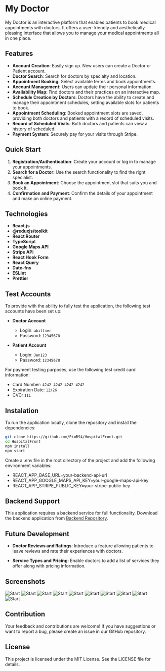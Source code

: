 # My Doctor

My Doctor is an interactive platform that enables patients to book medical appointments with doctors. It offers a user-friendly and aesthetically pleasing interface that allows you to manage your medical appointments all in one place.

## Features
- **Account Creation**: Easily sign up.  New users can create a Doctor or Patient account.
- **Doctor Search**: Search for doctors by specialty and location.
- **Appointment Booking**: Select available terms and book appointments.
- **Account Management**: Users can update their personal information.
- **Availability Map**: Find doctors and their practices on an interactive map.
 - **Schedule Creation by Doctors**: Doctors have the ability to create and manage their appointment schedules, setting available slots for patients to book.
  - **Appointment Scheduling**: Booked appointment slots are saved, providing both doctors and patients with a record of scheduled visits.
   - **Record of Scheduled Visits**: Both doctors and patients can view a history of scheduled.
- **Payment System**: Securely pay for your visits through Stripe.

## Quick Start

1. **Registration/Authentication**: Create your account or log in to manage your appointments.
2. **Search for a Doctor**: Use the search functionality to find the right specialist.
3. **Book an Appointment**: Choose the appointment slot that suits you and book it.
4. **Confirmation and Payment**: Confirm the details of your appointment and make an online payment.

## Technologies

- **React.js**
- **@reduxjs/toolkit**
- **React Router**
- **TypeScript**
- **Google Maps API**
- **Stripe API**
- **React Hook Form**
- **React Query**
- **Date-fns**
- **ESLint**
- **Prettier**

## Test Accounts

To provide with the ability to fully test the application, the following test accounts have been set up:

- **Doctor Account**
  - Login: `abittner`
  - Password: `12345678`

- **Patient Account**
  - Login: `Jan123`
  - Password: `12345678`


For payment testing purposes, use the following test credit card information:

- Card Number: `4242 4242 4242 4242`
- Expiration Date: `12/26`
- CVC: `111`

## Instalation

To run the application locally, clone the repository and install the dependencies:

```bash
git clone https://github.com/PioR94/HospitalFront.git
cd HospitalFront
npm install
npm start
```

Create a .env file in the root directory of the project and add the following environment variables:

- REACT_APP_BASE_URL=your-backend-api-url
- REACT_APP_GOOGLE_MAPS_API_KEY=your-google-maps-api-key
- REACT_APP_STRIPE_PUBLIC_KEY=your-stripe-public-key


## Backend Support

This application requires a backend service for full functionality. Download the backend application from [Backend Repository](https://github.com/PioR94/HospitalBack).

## Future Development

- **Doctor Reviews and Ratings**: Introduce a feature allowing patients to leave reviews and rate their experiences with doctors. 
  
- **Service Types and Pricing**: Enable doctors to add a list of services they offer along with pricing information. 

## Screenshots

![Start](public/readme/start-page.png)
![Start](public/readme/rejestration.png)
![Start](public/readme/login.png)
![Start](public/readme/patient-account.png)
![Start](public/readme/list.png)
![Start](public/readme/map.png)
![Start](public/readme/profile.png)
![Start](public/readme/visits.png)
![Start](public/readme/schedule.png)
![Start](public/readme/stripe.png)

## Contribution

Your feedback and contributions are welcome! If you have suggestions or want to report a bug, please create an issue in our GitHub repository.

## License

This project is licensed under the MIT License. See the LICENSE file for details.
